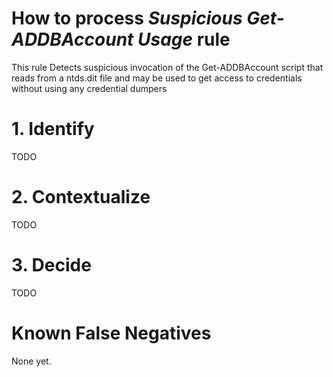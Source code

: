 # How to process *Suspicious Get-ADDBAccount Usage* rule
This rule Detects suspicious invocation of the Get-ADDBAccount script that reads from a ntds.dit file and may be used to get access to credentials without using any credential dumpers

# 1. Identify
TODO

# 2. Contextualize
TODO

# 3. Decide
TODO

# Known False Negatives
None yet.
